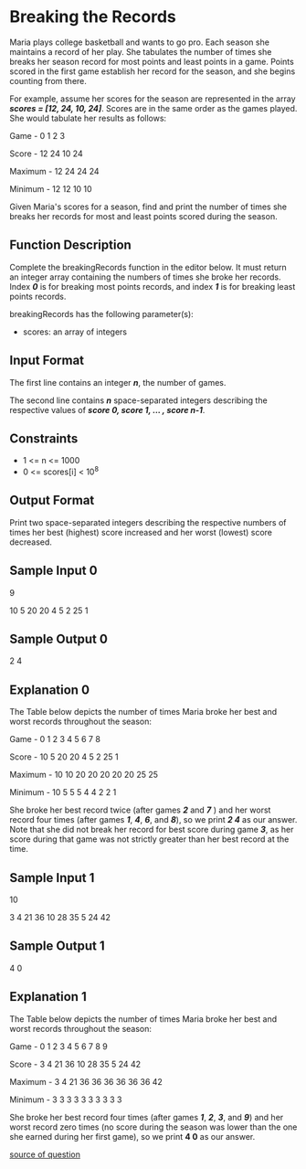 # Breaking the Records

Maria plays college basketball and wants to go pro. Each season she maintains a record of her play. She tabulates the number of times she breaks her season record for most points and least points in a game. Points scored in the first game establish her record for the season, and she begins counting from there.

For example, assume her scores for the season are represented in the array **_scores = [12, 24, 10, 24]_**. Scores are in the same order as the games played. She would tabulate her results as follows:

Game - 0 1 2 3

Score - 12 24 10 24

Maximum - 12 24 24 24

Minimum - 12 12 10 10

Given Maria's scores for a season, find and print the number of times she breaks her records for most and least points scored during the season.

## Function Description

Complete the breakingRecords function in the editor below. It must return an integer array containing the numbers of times she broke her records. Index **_0_** is for breaking most points records, and index **_1_** is for breaking least points records.

breakingRecords has the following parameter(s):

- scores: an array of integers

## Input Format

The first line contains an integer **_n_**, the number of games.

The second line contains **_n_** space-separated integers describing the respective values of **_score 0, score 1, ... , score n-1_**.

## Constraints

- 1 <= n <= 1000
- 0 <= scores[i] < 10<sup>8</sup>

## Output Format

Print two space-separated integers describing the respective numbers of times her best (highest) score increased and her worst (lowest) score decreased.

## Sample Input 0

9

10 5 20 20 4 5 2 25 1

## Sample Output 0

2 4

## Explanation 0

The Table below depicts the number of times Maria broke her best and worst records throughout the season:

Game - 0 1 2 3 4 5 6 7 8

Score - 10 5 20 20 4 5 2 25 1

Maximum - 10 10 20 20 20 20 20 25 25

Minimum - 10 5 5 5 4 4 2 2 1

She broke her best record twice (after games **_2_** and **_7_** ) and her worst record four times (after games **_1_**, **_4_**, **_6_**, and **_8_**), so we print **_2 4_** as our answer. Note that she did not break her record for best score during game **_3_**, as her score during that game was not strictly greater than her best record at the time.

## Sample Input 1

10

3 4 21 36 10 28 35 5 24 42

## Sample Output 1

4 0

## Explanation 1

The Table below depicts the number of times Maria broke her best and worst records throughout the season:

Game - 0 1 2 3 4 5 6 7 8 9

Score - 3 4 21 36 10 28 35 5 24 42

Maximum - 3 4 21 36 36 36 36 36 36 42

Minimum - 3 3 3 3 3 3 3 3 3 3

She broke her best record four times (after games **_1_**, **_2_**, **_3_**, and **_9_**) and her worst record zero times (no score during the season was lower than the one she earned during her first game), so we print **4 0** as our answer.

[source of question](https://www.hackerrank.com/challenges/the-time-in-words/problem)
